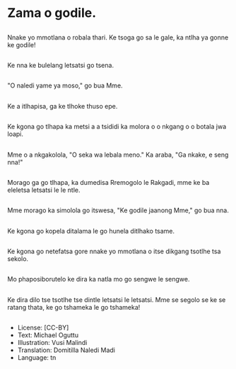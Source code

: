 # Zama o godile.

##
Nnake yo mmotlana o robala thari. Ke tsoga go sa le gale, ka ntlha ya gonne ke godile!

##
Ke nna ke bulelang letsatsi go tsena.

##
"O naledi yame ya moso," go bua Mme.

##
Ke a itlhapisa, ga ke tlhoke thuso epe.

##
Ke kgona go tlhapa ka metsi a a tsididi ka molora o o nkgang o o botala jwa loapi.

##
Mme o a nkgakolola, "O seka wa lebala meno." Ka araba, "Ga nkake, e seng nna!"

##
Morago ga go tlhapa, ka dumedisa Rremogolo le Rakgadi, mme ke ba eleletsa letsatsi le le ntle.

##
Mme morago ka simolola go itswesa, "Ke godile jaanong Mme," go bua nna.

##
Ke kgona go kopela ditalama le go hunela ditlhako tsame.

##
Ke kgona go netefatsa gore nnake yo mmotlana o itse dikgang tsotlhe tsa sekolo.

##
Mo phaposiborutelo ke dira ka natla mo go sengwe le sengwe.

##
Ke dira dilo tse tsotlhe tse dintle letsatsi le letsatsi. Mme se segolo se ke se ratang thata, ke go tshameka le go tshameka!

##
* License: [CC-BY]
* Text: Michael Oguttu
* Illustration: Vusi Malindi
* Translation: Domitilla Naledi Madi
* Language: tn
